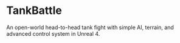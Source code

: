 # TankBattle
An open-world head-to-head tank fight with simple AI, terrain, and advanced control system in Unreal 4.
